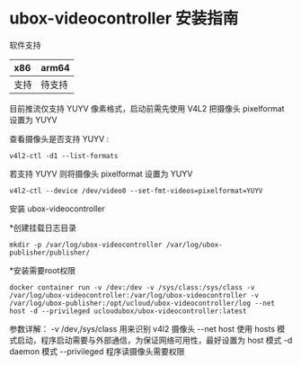 # ubox-videocontroller 安装指南

软件支持

|  x86   |  arm64 | 
|  :----  | :----  | 
| 支持 | 待支持 | 

目前推流仅支持 YUYV 像素格式，启动前需先使用 V4L2 把摄像头 pixelformat 设置为 YUYV

查看摄像头是否支持 YUYV :

    v4l2-ctl -d1 --list-formats

若支持 YUYV 则将摄像头 pixelformat 设置为 YUYV

    v4l2-ctl --device /dev/video0 --set-fmt-videos=pixelformat=YUYV

安装 ubox-videocontroller  

   \*创建挂载日志目录
   
    mkdir -p /var/log/ubox-videocontroller /var/log/ubox-publisher/publisher/

   \*安装需要root权限
   
    docker container run -v /dev:/dev -v /sys/class:/sys/class -v /var/log/ubox-videocontroller:/var/log/ubox-videocontroller -v /var/log/ubox-publisher:/opt/ucloud/ubox-videocontroller/log --net host -d --privileged ucloudubox/ubox-videocontroller:latest




参数详解：
-v /dev,/sys/class 用来识别 v4l2 摄像头
--net host 使用 hosts 模式启动，程序启动需要与外部通信，为保证网络可用性，最好设置为 host 模式
-d daemon 模式
--privileged 程序读摄像头需要权限